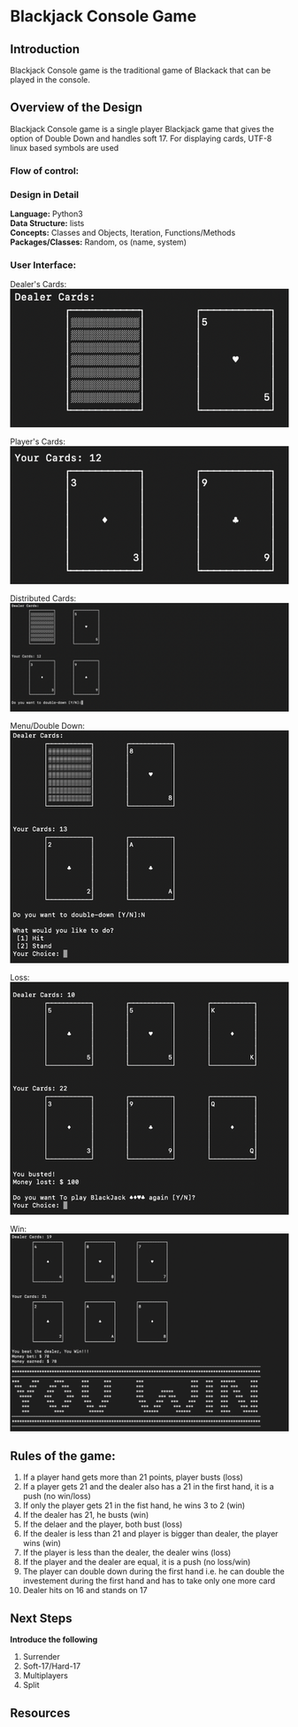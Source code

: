# Blackjack Console Game
## Introduction 
Blackjack Console game is the traditional game of Blackack that can be played in the console.
## Overview of the Design
Blackjack Console game is a single player Blackjack game that gives the option of Double Down and handles soft 17. For displaying cards, UTF-8 linux based symbols are used
### Flow of control:

### Design in Detail

**Language:** Python3\
**Data Structure:** lists\
**Concepts:** Classes and Objects, Iteration, Functions/Methods\
**Packages/Classes:** Random, os (name, system)

### User Interface:
Dealer's Cards:\
![](screenshot/dealers_cards.png)


Player's Cards:\
![](screenshot/players_cards.png)

Distributed Cards:\
![](screenshot/game_start.png)

Menu/Double Down:\
![](screenshot/Menu_double_down.png)

Loss:\
![](screenshot/busted.png)

Win:
![](screenshot/win.png)

## Rules of the game: 

1. If a player hand gets more than 21 points, player busts (loss)
2. If a player gets 21 and the dealer also has a 21 in the first hand, it is a push (no win/loss)
3. If only the player gets 21 in the fist hand, he wins 3 to 2 (win)
4. If the dealer has 21, he busts (win)
5. If the delaer and the player, both bust (loss)
6. If the dealer is less than 21 and player is bigger than dealer, the player wins (win)
7. If the player is less than the dealer, the dealer wins (loss)
8. If the player and the dealer are equal, it is a push (no loss/win)
9. The player can double down during the first hand i.e. he can double the investement during the first hand and has to take only one more card
10. Dealer hits on 16 and stands on 17

## Next Steps
**Introduce the following**
1. Surrender
2. Soft-17/Hard-17
3. Multiplayers 
4. Split


## Resources 
